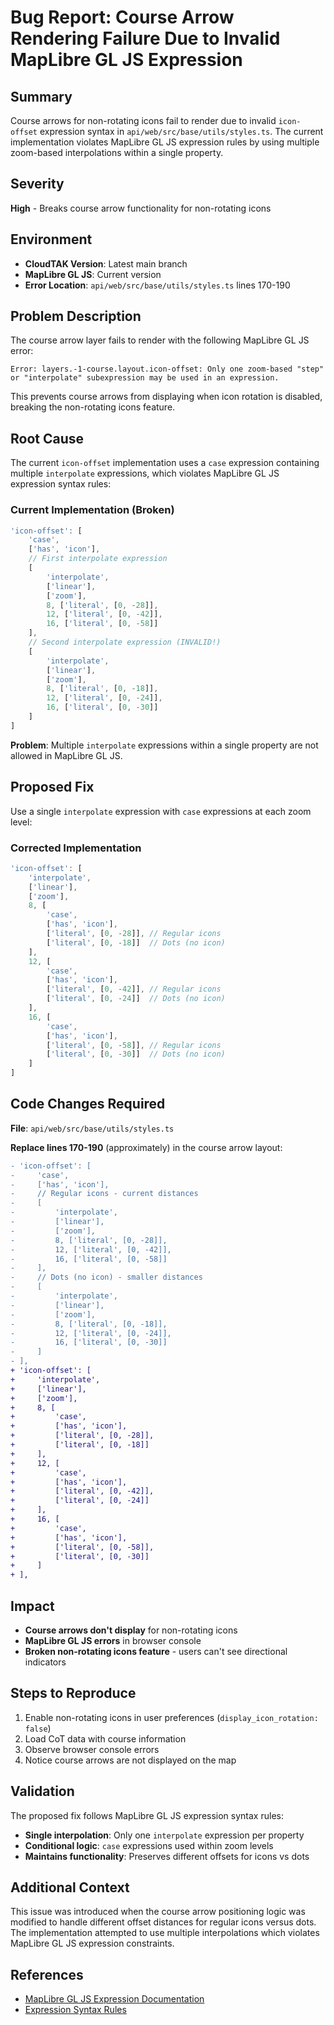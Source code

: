 # Bug Report: Course Arrow Rendering Failure Due to Invalid MapLibre GL JS Expression

## Summary
Course arrows for non-rotating icons fail to render due to invalid `icon-offset` expression syntax in `api/web/src/base/utils/styles.ts`. The current implementation violates MapLibre GL JS expression rules by using multiple zoom-based interpolations within a single property.

## Severity
**High** - Breaks course arrow functionality for non-rotating icons

## Environment
- **CloudTAK Version**: Latest main branch
- **MapLibre GL JS**: Current version
- **Error Location**: `api/web/src/base/utils/styles.ts` lines 170-190

## Problem Description
The course arrow layer fails to render with the following MapLibre GL JS error:

```
Error: layers.-1-course.layout.icon-offset: Only one zoom-based "step" or "interpolate" subexpression may be used in an expression.
```

This prevents course arrows from displaying when icon rotation is disabled, breaking the non-rotating icons feature.

## Root Cause
The current `icon-offset` implementation uses a `case` expression containing multiple `interpolate` expressions, which violates MapLibre GL JS expression syntax rules:

### Current Implementation (Broken)
```javascript
'icon-offset': [
    'case',
    ['has', 'icon'],
    // First interpolate expression
    [
        'interpolate',
        ['linear'],
        ['zoom'],
        8, ['literal', [0, -28]],
        12, ['literal', [0, -42]],
        16, ['literal', [0, -58]]
    ],
    // Second interpolate expression (INVALID!)
    [
        'interpolate',
        ['linear'],
        ['zoom'],
        8, ['literal', [0, -18]],
        12, ['literal', [0, -24]],
        16, ['literal', [0, -30]]
    ]
]
```

**Problem**: Multiple `interpolate` expressions within a single property are not allowed in MapLibre GL JS.

## Proposed Fix
Use a single `interpolate` expression with `case` expressions at each zoom level:

### Corrected Implementation
```javascript
'icon-offset': [
    'interpolate',
    ['linear'],
    ['zoom'],
    8, [
        'case',
        ['has', 'icon'],
        ['literal', [0, -28]], // Regular icons
        ['literal', [0, -18]]  // Dots (no icon)
    ],
    12, [
        'case',
        ['has', 'icon'],
        ['literal', [0, -42]], // Regular icons
        ['literal', [0, -24]]  // Dots (no icon)
    ],
    16, [
        'case',
        ['has', 'icon'],
        ['literal', [0, -58]], // Regular icons
        ['literal', [0, -30]]  // Dots (no icon)
    ]
]
```

## Code Changes Required

**File**: `api/web/src/base/utils/styles.ts`

**Replace lines 170-190** (approximately) in the course arrow layout:

```diff
- 'icon-offset': [
-     'case',
-     ['has', 'icon'],
-     // Regular icons - current distances
-     [
-         'interpolate',
-         ['linear'],
-         ['zoom'],
-         8, ['literal', [0, -28]],
-         12, ['literal', [0, -42]],
-         16, ['literal', [0, -58]]
-     ],
-     // Dots (no icon) - smaller distances
-     [
-         'interpolate',
-         ['linear'],
-         ['zoom'],
-         8, ['literal', [0, -18]],
-         12, ['literal', [0, -24]],
-         16, ['literal', [0, -30]]
-     ]
- ],
+ 'icon-offset': [
+     'interpolate',
+     ['linear'],
+     ['zoom'],
+     8, [
+         'case',
+         ['has', 'icon'],
+         ['literal', [0, -28]],
+         ['literal', [0, -18]]
+     ],
+     12, [
+         'case',
+         ['has', 'icon'],
+         ['literal', [0, -42]],
+         ['literal', [0, -24]]
+     ],
+     16, [
+         'case',
+         ['has', 'icon'],
+         ['literal', [0, -58]],
+         ['literal', [0, -30]]
+     ]
+ ],
```

## Impact
- **Course arrows don't display** for non-rotating icons
- **MapLibre GL JS errors** in browser console
- **Broken non-rotating icons feature** - users can't see directional indicators

## Steps to Reproduce
1. Enable non-rotating icons in user preferences (`display_icon_rotation: false`)
2. Load CoT data with course information
3. Observe browser console errors
4. Notice course arrows are not displayed on the map

## Validation
The proposed fix follows MapLibre GL JS expression syntax rules:
- **Single interpolation**: Only one `interpolate` expression per property
- **Conditional logic**: `case` expressions used within zoom levels
- **Maintains functionality**: Preserves different offsets for icons vs dots

## Additional Context
This issue was introduced when the course arrow positioning logic was modified to handle different offset distances for regular icons versus dots. The implementation attempted to use multiple interpolations which violates MapLibre GL JS expression constraints.

## References
- [MapLibre GL JS Expression Documentation](https://maplibre.org/maplibre-style-spec/expressions/)
- [Expression Syntax Rules](https://maplibre.org/maplibre-style-spec/expressions/#interpolate)